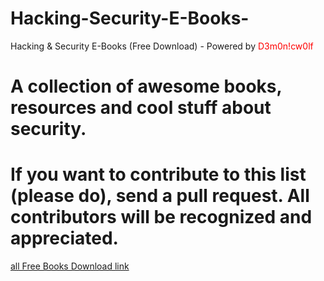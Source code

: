# Hacking-Security-E-Books-
Hacking & Security E-Books (Free Download) - Powered by  <font color="red">D3m0n!cw0lf</font> 

# A collection of awesome books, resources and cool stuff about security.

# If you want to contribute to this list (please do), send a pull request. All contributors will be recognized and appreciated.


[all Free Books Download link](https://drive.google.com/drive/folders/1xuFqXhWafNkcnvZ5recSY3LeeWNq3z6k?usp=sharing)
